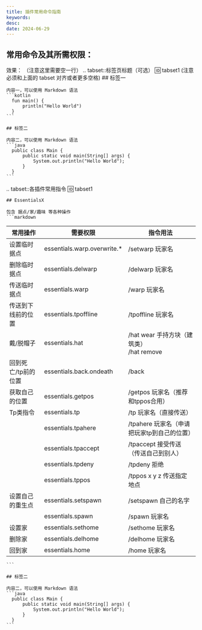 ```yaml
---
title: 插件常用命令指南
keywords: 
desc: 
date: 2024-06-29
---
```


## 常用命令及其所需权限：

效果：
（注意这里需要空一行）
.. tabset::标签页标题（可选）
    :id: tabset1
    (注意必须和上面的 tabset 对齐或者更多空格)
    ## 标签一

    内容一，可以使用 Markdown 语法
    ```kotlin
      fun main() {
          println("Hello World")
      }
    ```

    ## 标签二

    内容二，可以使用 Markdown 语法
    ```java
      public class Main {
          public static void main(String[] args) {
              System.out.println("Hello World");
          }
      }
    ```

.. tabset::各插件常用指令
    :id: tabset1

    ## EssentialsX

    包含 据点/家/趣味 等各种操作
    ```markdown
| 常用操作                   | 需要权限                      | 指令用法                                |
|------------------------|---------------------------|-------------------------------------|
| 设置临时据点                | essentials.warp.overwrite.*  | /setwarp 玩家名                          |
| 删除临时据点                | essentials.delwarp         | /delwarp 玩家名                          |
| 传送临时据点                | essentials.warp            | /warp 玩家名                            |
| 传送到下线前的位置            | essentials.tpoffline       | /tpoffline 玩家名                        |
| 戴/脱帽子                  | essentials.hat            | /hat wear 手持方块（建筑类）<br>/hat remove |
| 回到死亡/tp前的位置         | essentials.back.ondeath   | /back                                    |
| 获取自己的位置              | essentials.getpos         | /getpos 玩家名（推荐和tppos合用）         |
| Tp类指令                  | essentials.tp             | /tp 玩家名（直接传送）                   |
|                          | essentials.tpahere        | /tpahere 玩家名（申请把玩家tp到自己的位置） |
|                          | essentials.tpaccept       | /tpaccept 接受传送（传送自己到别人）    |
|                          | essentials.tpdeny         | /tpdeny 拒绝                            |
|                          | essentials.tppos          | /tppos x y z 传送指定地点               |
| 设置自己的重生点             | essentials.setspawn       | /setspawn 自己的名字                    |
|                          | essentials.spawn          | /spawn 玩家名                           |
| 设置家                    | essentials.sethome        | /sethome 玩家名                          |
| 删除家                    | essentials.delhome        | /delhome 玩家名                          |
| 回到家                    | essentials.home           | /home 玩家名                             |
    ```

    ## 标签二

    内容二，可以使用 Markdown 语法
    ```java
      public class Main {
          public static void main(String[] args) {
              System.out.println("Hello World");
          }
      }
    ```